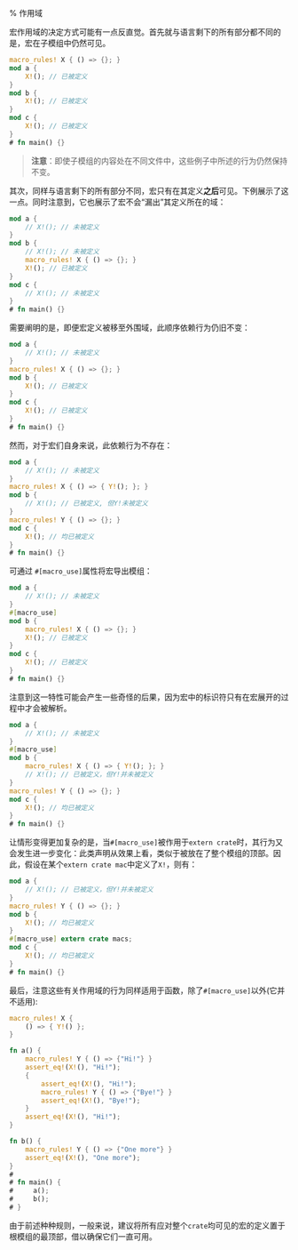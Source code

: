 % 作用域

宏作用域的决定方式可能有一点反直觉。首先就与语言剩下的所有部分都不同的是，宏在子模组中仍然可见。

```rust
macro_rules! X { () => {}; }
mod a {
    X!(); // 已被定义
}
mod b {
    X!(); // 已被定义
}
mod c {
    X!(); // 已被定义
}
# fn main() {}
```

> **注意**：即使子模组的内容处在不同文件中，这些例子中所述的行为仍然保持不变。

其次，同样与语言剩下的所有部分不同，宏只有在其定义**之后**可见。下例展示了这一点。同时注意到，它也展示了宏不会“漏出”其定义所在的域：

```rust
mod a {
    // X!(); // 未被定义
}
mod b {
    // X!(); // 未被定义
    macro_rules! X { () => {}; }
    X!(); // 已被定义
}
mod c {
    // X!(); // 未被定义
}
# fn main() {}
```

需要阐明的是，即便宏定义被移至外围域，此顺序依赖行为仍旧不变：

```rust
mod a {
    // X!(); // 未被定义
}
macro_rules! X { () => {}; }
mod b {
    X!(); // 已被定义
}
mod c {
    X!(); // 已被定义
}
# fn main() {}
```

然而，对于宏们自身来说，此依赖行为不存在：

```rust
mod a {
    // X!(); // 未被定义
}
macro_rules! X { () => { Y!(); }; }
mod b {
    // X!(); // 已被定义, 但Y!未被定义
}
macro_rules! Y { () => {}; }
mod c {
    X!(); // 均已被定义
}
# fn main() {}
```

可通过 `#[macro_use]`属性将宏导出模组：

```rust
mod a {
    // X!(); // 未被定义
}
#[macro_use]
mod b {
    macro_rules! X { () => {}; }
    X!(); // 已被定义
}
mod c {
    X!(); // 已被定义
}
# fn main() {}
```

注意到这一特性可能会产生一些奇怪的后果，因为宏中的标识符只有在宏展开的过程中才会被解析。

```rust
mod a {
    // X!(); // 未被定义
}
#[macro_use]
mod b {
    macro_rules! X { () => { Y!(); }; }
    // X!(); // 已被定义，但Y!并未被定义
}
macro_rules! Y { () => {}; }
mod c {
    X!(); // 均已被定义
}
# fn main() {}
```

让情形变得更加复杂的是，当`#[macro_use]`被作用于`extern crate`时，其行为又会发生进一步变化：此类声明从效果上看，类似于被放在了整个模组的顶部。因此，假设在某个`extern crate mac`中定义了`X!`，则有：

```rust
mod a {
    // X!(); // 已被定义，但Y!并未被定义
}
macro_rules! Y { () => {}; }
mod b {
    X!(); // 均已被定义
}
#[macro_use] extern crate macs;
mod c {
    X!(); // 均已被定义
}
# fn main() {}
```

最后，注意这些有关作用域的行为同样适用于函数，除了`#[macro_use]`以外(它并不适用):

```rust
macro_rules! X {
    () => { Y!() };
}

fn a() {
    macro_rules! Y { () => {"Hi!"} }
    assert_eq!(X!(), "Hi!");
    {
        assert_eq!(X!(), "Hi!");
        macro_rules! Y { () => {"Bye!"} }
        assert_eq!(X!(), "Bye!");
    }
    assert_eq!(X!(), "Hi!");
}

fn b() {
    macro_rules! Y { () => {"One more"} }
    assert_eq!(X!(), "One more");
}
# 
# fn main() {
#     a();
#     b();
# }
```

由于前述种种规则，一般来说，建议将所有应对整个`crate`均可见的宏的定义置于根模组的最顶部，借以确保它们一直可用。
